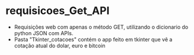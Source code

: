 # requisicoes_Get_API
- Requisições web com apenas o método GET, utilizando o dicionario do python JSON com APIs.
- Pasta "Tkinter_cotacoes" contém o app feito em tkinter que vê a cotação atual do dolar, euro e bitcoin 
